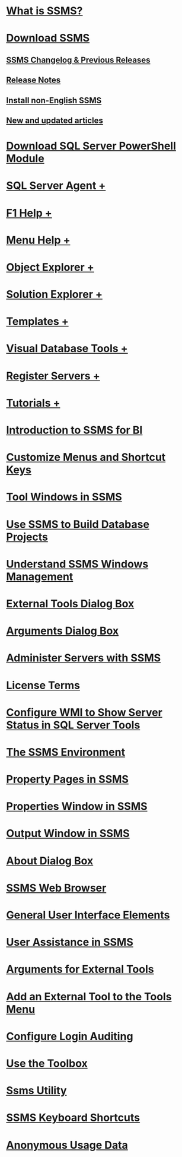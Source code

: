 # [What is SSMS?](sql-server-management-studio-ssms.md)
# [Download SSMS](download-sql-server-management-studio-ssms.md)
## [SSMS Changelog & Previous Releases](sql-server-management-studio-changelog-ssms.md)
## [Release Notes](download-sql-server-management-studio-ssms.md#release-notes)
## [Install non-English SSMS](install-other-languages.md)
## [New and updated articles](new-updated-ssms.md)
# [Download SQL Server PowerShell Module](download-sql-server-ps-module.md)

# [SQL Server Agent +](../ssms/agent/sql-server-agent.md)
# [F1 Help +](../ssms/f1-help/f1-help-for-server-connections-sql-server-management-studio.md)
# [Menu Help +](../ssms/menu-help/sql-server-management-studio-menu-help.md)
# [Object Explorer +](../ssms/object/object-explorer.md)
# [Solution Explorer +](../ssms/solution/solution-explorer.md)
# [Templates +](../ssms/template/template-explorer.md)
# [Visual Database Tools +](../ssms/visual-db-tools/visual-database-tools.md)
# [Register Servers +](../ssms/register-servers/register-servers.md)
# [Tutorials +](../ssms/tutorials/tutorial-sql-server-management-studio.md)

# [Introduction to SSMS for BI](introduction-to-sql-server-management-studio-for-business-intelligence.md)
# [Customize Menus and Shortcut Keys](customize-menus-and-shortcut-keys.md)
# [Tool Windows in SSMS](tool-windows-in-sql-server-management-studio.md)
# [Use SSMS to Build Database Projects](build-database-projects-by-using-sql-server-management-studio.md)
# [Understand SSMS Windows Management](understand-sql-server-management-studio-windows-management.md)
# [External Tools Dialog Box](external-tools-dialog-box.md)

# [Arguments Dialog Box](arguments-dialog-box.md)
# [Administer Servers with SSMS](administer-servers-with-sql-server-management-studio.md)
# [License Terms](sql-server-management-studio-license-terms.md)
# [Configure WMI to Show Server Status in SQL Server Tools](configure-wmi-to-show-server-status-in-sql-server-tools.md)
# [The SSMS Environment](the-sql-server-management-studio-environment.md)
# [Property Pages in SSMS](property-pages-in-sql-server-management-studio.md)
# [Properties Window in SSMS](properties-window-management-studio.md)
# [Output Window in SSMS](output-window.md)

# [About Dialog Box](about-dialog-box.md)
# [SSMS Web Browser](sql-server-management-studio-web-browser.md)
# [General User Interface Elements](general-user-interface-elements.md)

# [User Assistance in SSMS](user-assistance-in-sql-server-management-studio.md)
# [Arguments for External Tools](use-of-sql-server-features-and-capabilities-wwi-oltp.md)
# [Add an External Tool to the Tools Menu](add-an-external-tool-to-the-tools-menu-sql-server-management-studio.md)
# [Configure Login Auditing](configure-login-auditing-sql-server-management-studio.md)
# [Use the Toolbox](use-the-toolbox.md)

# [Ssms Utility](ssms-utility.md)  
# [SSMS Keyboard Shortcuts](sql-server-management-studio-keyboard-shortcuts.md)  
# [Anonymous Usage Data](sql-server-management-studio-telemetry-ssms.md)
